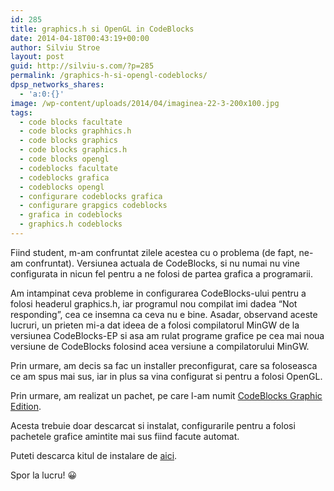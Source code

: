 ```yaml
---
id: 285
title: graphics.h si OpenGL in CodeBlocks
date: 2014-04-18T00:43:19+00:00
author: Silviu Stroe
layout: post
guid: http://silviu-s.com/?p=285
permalink: /graphics-h-si-opengl-codeblocks/
dpsp_networks_shares:
  - 'a:0:{}'
image: /wp-content/uploads/2014/04/imaginea-22-3-200x100.jpg
tags:
  - code blocks facultate
  - code blocks graphhics.h
  - code blocks graphics
  - code blocks graphics.h
  - code blocks opengl
  - codeblocks facultate
  - codeblocks grafica
  - codeblocks opengl
  - configurare codeblocks grafica
  - configurare grapgics codeblocks
  - grafica in codeblocks
  - graphics.h codeblocks
---
```

Fiind student, m-am confruntat zilele acestea cu o problema (de fapt, ne-am confruntat). Versiunea actuala de CodeBlocks, si nu numai nu vine configurata in nicun fel pentru a ne folosi de partea grafica a programarii.

Am intampinat ceva probleme in configurarea CodeBlocks-ului pentru a folosi headerul graphics.h, iar programul nou compilat imi dadea &#8220;Not responding&#8221;, cea ce insemna ca ceva nu e bine. Asadar, observand aceste lucruri, un prieten mi-a dat ideea de a folosi compilatorul MinGW de la versiunea CodeBlocks-EP si asa am rulat programe grafice pe cea mai noua versiune de CodeBlocks folosind acea versiune a compilatorului MinGW.

Prin urmare, am decis sa fac un installer preconfigurat, care sa foloseasca ce am spus mai sus, iar in plus sa vina configurat si pentru a folosi OpenGL.

Prin urmare, am realizat un pachet, pe care l-am numit <a title="codeblocks graphics.h" href="https://www.dropbox.com/s/3byrjee9ntnk1z7/CodeBlocks%20Graphic%20Edition.exe" target="_blank">CodeBlocks Graphic Edition</a>.

Acesta trebuie doar descarcat si instalat, configurarile pentru a folosi pachetele grafice amintite mai sus fiind facute automat.

Puteti descarca kitul de instalare de <a title="codeblocks graphic edition" href="https://www.dropbox.com/s/3byrjee9ntnk1z7/CodeBlocks%20Graphic%20Edition.exe" target="_blank">aici</a>.

Spor la lucru! 😀